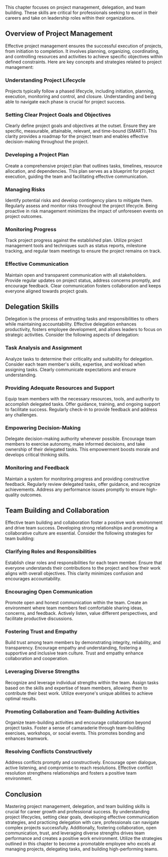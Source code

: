 
This chapter focuses on project management, delegation, and team building. These skills are critical for professionals seeking to excel in their careers and take on leadership roles within their organizations.

Overview of Project Management
------------------------------

Effective project management ensures the successful execution of projects, from initiation to completion. It involves planning, organizing, coordinating, and controlling resources and activities to achieve specific objectives within defined constraints. Here are key concepts and strategies related to project management:

### Understanding Project Lifecycle

Projects typically follow a phased lifecycle, including initiation, planning, execution, monitoring and control, and closure. Understanding and being able to navigate each phase is crucial for project success.

### Setting Clear Project Goals and Objectives

Clearly define project goals and objectives at the outset. Ensure they are specific, measurable, attainable, relevant, and time-bound (SMART). This clarity provides a roadmap for the project team and enables effective decision-making throughout the project.

### Developing a Project Plan

Create a comprehensive project plan that outlines tasks, timelines, resource allocation, and dependencies. This plan serves as a blueprint for project execution, guiding the team and facilitating effective communication.

### Managing Risks

Identify potential risks and develop contingency plans to mitigate them. Regularly assess and monitor risks throughout the project lifecycle. Being proactive in risk management minimizes the impact of unforeseen events on project outcomes.

### Monitoring Progress

Track project progress against the established plan. Utilize project management tools and techniques such as status reports, milestone tracking, and regular team meetings to ensure the project remains on track.

### Effective Communication

Maintain open and transparent communication with all stakeholders. Provide regular updates on project status, address concerns promptly, and encourage feedback. Clear communication fosters collaboration and keeps everyone aligned towards project goals.

Delegation Skills
-----------------

Delegation is the process of entrusting tasks and responsibilities to others while maintaining accountability. Effective delegation enhances productivity, fosters employee development, and allows leaders to focus on strategic activities. Consider the following aspects of delegation:

### Task Analysis and Assignment

Analyze tasks to determine their criticality and suitability for delegation. Consider each team member's skills, expertise, and workload when assigning tasks. Clearly communicate expectations and ensure understanding.

### Providing Adequate Resources and Support

Equip team members with the necessary resources, tools, and authority to accomplish delegated tasks. Offer guidance, training, and ongoing support to facilitate success. Regularly check-in to provide feedback and address any challenges.

### Empowering Decision-Making

Delegate decision-making authority whenever possible. Encourage team members to exercise autonomy, make informed decisions, and take ownership of their delegated tasks. This empowerment boosts morale and develops critical thinking skills.

### Monitoring and Feedback

Maintain a system for monitoring progress and providing constructive feedback. Regularly review delegated tasks, offer guidance, and recognize achievements. Address any performance issues promptly to ensure high-quality outcomes.

Team Building and Collaboration
-------------------------------

Effective team building and collaboration foster a positive work environment and drive team success. Developing strong relationships and promoting a collaborative culture are essential. Consider the following strategies for team building:

### Clarifying Roles and Responsibilities

Establish clear roles and responsibilities for each team member. Ensure that everyone understands their contributions to the project and how their work aligns with overall objectives. This clarity minimizes confusion and encourages accountability.

### Encouraging Open Communication

Promote open and honest communication within the team. Create an environment where team members feel comfortable sharing ideas, concerns, and feedback. Actively listen, value different perspectives, and facilitate productive discussions.

### Fostering Trust and Empathy

Build trust among team members by demonstrating integrity, reliability, and transparency. Encourage empathy and understanding, fostering a supportive and inclusive team culture. Trust and empathy enhance collaboration and cooperation.

### Leveraging Diverse Strengths

Recognize and leverage individual strengths within the team. Assign tasks based on the skills and expertise of team members, allowing them to contribute their best work. Utilize everyone's unique abilities to achieve optimal results.

### Promoting Collaboration and Team-Building Activities

Organize team-building activities and encourage collaboration beyond project tasks. Foster a sense of camaraderie through team-building exercises, workshops, or social events. This promotes bonding and enhances teamwork.

### Resolving Conflicts Constructively

Address conflicts promptly and constructively. Encourage open dialogue, active listening, and compromise to reach resolutions. Effective conflict resolution strengthens relationships and fosters a positive team environment.

Conclusion
----------

Mastering project management, delegation, and team building skills is crucial for career growth and professional success. By understanding project lifecycles, setting clear goals, developing effective communication strategies, and practicing delegation with care, professionals can navigate complex projects successfully. Additionally, fostering collaboration, open communication, trust, and leveraging diverse strengths drives team performance and creates a positive work environment. Utilize the strategies outlined in this chapter to become a promotable employee who excels at managing projects, delegating tasks, and building high-performing teams.
